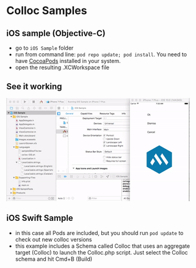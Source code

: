 # Colloc Samples

## iOS sample (Objective-C) 

- go to `iOS Sample` folder
- run from command line: `pod repo update; pod install`. You need to have [CocoaPods](https://cocoapods.org/) installed in your system.
- open the resulting .XCWorkspace file

## See it working

![](img/iOS-demo.gif)


## iOS Swift Sample

- in this case all Pods are included, but you should run `pod update` to check out new colloc versions
- this example includes a Schema called Colloc that uses an aggregate target (Colloc) to launch the Colloc.php script. Just select the Colloc schema and hit Cmd+B (Build)